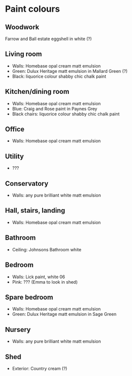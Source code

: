 # Paint colours

## Woodwork

Farrow and Ball estate eggshell in white (?)

## Living room 

* Walls: Homebase opal cream matt emulsion
* Green: Dulux Heritage matt emulsion in Mallard Green (?)
* Black: liquorice colour shabby chic chalk paint

## Kitchen/dining room

* Walls: Homebase opal cream matt emulsion
* Blue: Craig and Rose paint in Paynes Grey
* Black chairs: liquorice colour shabby chic chalk paint

## Office

* Walls: Homebase opal cream matt emulsion

## Utility

* ???

## Conservatory

* Walls: any pure brilliant white matt emulsion

## Hall, stairs, landing

* Walls: Homebase opal cream matt emulsion

## Bathroom

* Ceiling: Johnsons Bathroom white

## Bedroom

* Walls: Lick paint, white 06
* Pink: ??? (Emma to look in shed)

## Spare bedroom

* Walls: Homebase opal cream matt emulsion
* Green: Dulux Heritage matt emulsion in Sage Green

## Nursery

* Walls: any pure brilliant white matt emulsion

## Shed

* Exterior: Country cream (?)
